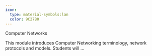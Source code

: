 ```yaml
---
icon:
  type: material-symbols:lan
  color: 9C27B0
---
```


Computer Networks

This module introduces Computer Networking terminology, network protocols and models. Students will  ... 
